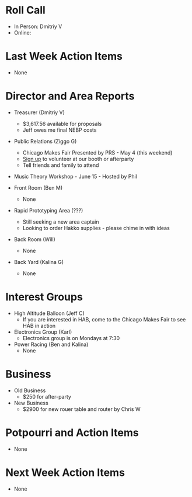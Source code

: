 # Roll Call

- In Person: Dmitriy V
- Online: 

# Last Week Action Items
  - None

# Director and Area Reports

- Treasurer (Dmitriy V)
  - $3,617.56 available for proposals
  - Jeff owes me final NEBP costs
- Public Relations (Ziggo G)
  - Chicago Makes Fair Presented by PRS - May 4 (this weekend)
   - [Sign up](https://docs.google.com/spreadsheets/d/19ufa12qfK9ZLvyZAAxPTocyYx6-PTGw80yi1jIntNkE/edit?usp=sharing) to volunteer at our booth or afterparty
   - Tell friends and family to attend
- Music Theory Workshop - June 15 - Hosted by Phil

- Front Room (Ben M)
  - None
- Rapid Prototyping Area (???)
  - Still seeking a new area captain
  - Looking to order Hakko supplies - please chime in with ideas
- Back Room (Will)
  - None
- Back Yard (Kalina G)
  - None

# Interest Groups
- High Altitude Balloon (Jeff C)
  - If you are interested in HAB, come to the Chicago Makes Fair to see HAB in action
- Electronics Group (Karl)
  - Electronics group is on Mondays at 7:30
- Power Racing (Ben and Kalina)
  - None

# Business
  - Old Business
    - $250 for after-party
  - New Business
    - $2900 for new rouer table and router by Chris W

# Potpourri and Action Items
  - None

# Next Week Action Items
  - None
